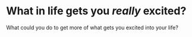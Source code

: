 # What in life gets you *really* excited?
What could you do to get more of what gets you excited into your life?

<!-- #p1 -->

<!-- {BearID:8C2874DB-1190-4973-A77C-26D68533C98B-92666-0000AE5C3E8BB6DD} -->
